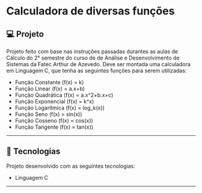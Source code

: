 # Calculadora de diversas funções

## 💻 Projeto
Projeto feito com base nas instruções passadas durantes as aulas de Cálculo do 2° semestre do curso de de Análise e Desenvolvimento de Sistemas da Fatec Arthur de Azevedo. Deve ser montada uma calculadora em Linguagem C, que tenha as seguintes funções para serem utilizadas:

- Função Constante (f(x) = k)
- Função Linear (f(x) = a.x+b)
- Função Quadrática (f(x) = a.x^2+b.x+c)
- Função Exponencial (f(x) = k^x)
- Função Logarítmica (f(x) = log_k(x))
- Função Seno (f(x) = sin(x))
- Função Cosseno (f(x) = cos(x))
- Função Tangente (f(x) = tan(x))

<hr/>


## 🚀 Tecnologias
Projeto desenvolvido com as seguintes tecnologias:

- Linguagem C

<hr/>
